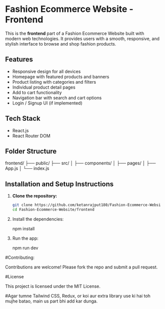# Fashion Ecommerce Website - Frontend

This is the **frontend** part of a Fashion Ecommerce Website built with modern web technologies. It provides users with a smooth, responsive, and stylish interface to browse and shop fashion products.

## Features

- Responsive design for all devices
- Homepage with featured products and banners
- Product listing with categories and filters
- Individual product detail pages
- Add to cart functionality
- Navigation bar with search and cart options
- Login / Signup UI (if implemented)

## Tech Stack

- React.js
- React Router DOM
 
## Folder Structure

frontend/ ├── public/ ├── src/ │   ├── components/ │   ├── pages/ │   ├── App.js │   └── index.js

## Installation and Setup Instructions

1. **Clone the repository:**
   ```bash
   git clone https://github.com/ketanrajput180/Fashion-Ecommerce-Website.git
   cd Fashion-Ecommerce-Website/frontend

2. Install the dependencies:

   npm install


3. Run the app:

   npm run dev

#Contributing:

   Contributions are welcome! Please fork the repo and submit a pull request.

#License

   This project is licensed under the MIT License.

#Agar tumne Tailwind CSS, Redux, or koi aur extra library use ki hai toh mujhe batao, main us part bhi add kar dunga.
